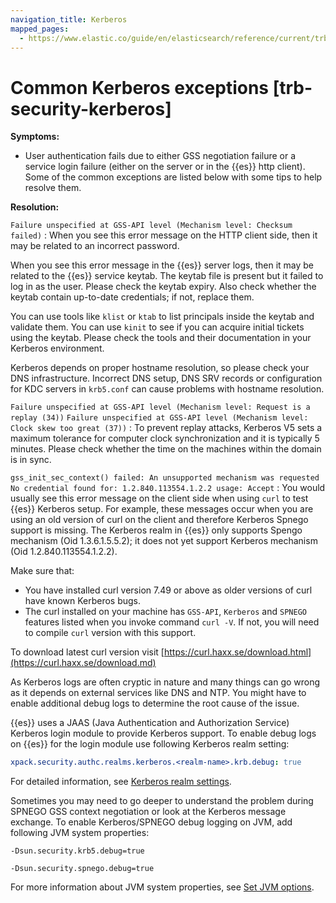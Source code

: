 ```yaml
---
navigation_title: Kerberos
mapped_pages:
  - https://www.elastic.co/guide/en/elasticsearch/reference/current/trb-security-kerberos.html
---
```


# Common Kerberos exceptions [trb-security-kerberos]

**Symptoms:**

* User authentication fails due to either GSS negotiation failure or a service login failure (either on the server or in the {{es}} http client). Some of the common exceptions are listed below with some tips to help resolve them.

**Resolution:**

`Failure unspecified at GSS-API level (Mechanism level: Checksum failed)`
:   When you see this error message on the HTTP client side, then it may be related to an incorrect password.

When you see this error message in the {{es}} server logs, then it may be related to the {{es}} service keytab. The keytab file is present but it failed to log in as the user. Please check the keytab expiry. Also check whether the keytab contain up-to-date credentials; if not, replace them.

You can use tools like `klist` or `ktab` to list principals inside the keytab and validate them. You can use `kinit` to see if you can acquire initial tickets using the keytab. Please check the tools and their documentation in your Kerberos environment.

Kerberos depends on proper hostname resolution, so please check your DNS infrastructure. Incorrect DNS setup, DNS SRV records or configuration for KDC servers in `krb5.conf` can cause problems with hostname resolution.


`Failure unspecified at GSS-API level (Mechanism level: Request is a replay (34))`
`Failure unspecified at GSS-API level (Mechanism level: Clock skew too great (37))`
:   To prevent replay attacks, Kerberos V5 sets a maximum tolerance for computer clock synchronization and it is typically 5 minutes. Please check whether the time on the machines within the domain is in sync.


`gss_init_sec_context() failed: An unsupported mechanism was requested`
`No credential found for: 1.2.840.113554.1.2.2 usage: Accept`
:   You would usually see this error message on the client side when using `curl` to test {{es}} Kerberos setup. For example, these messages occur when you are using an old version of curl on the client and therefore Kerberos Spnego support is missing. The Kerberos realm in {{es}} only supports Spengo mechanism (Oid 1.3.6.1.5.5.2); it does not yet support Kerberos mechanism (Oid 1.2.840.113554.1.2.2).

Make sure that:

* You have installed curl version 7.49 or above as older versions of curl have known Kerberos bugs.
* The curl installed on your machine has `GSS-API`, `Kerberos` and `SPNEGO` features listed when you invoke command `curl -V`. If not, you will need to compile `curl` version with this support.

To download latest curl version visit [https://curl.haxx.se/download.html](https://curl.haxx.se/download.md)


As Kerberos logs are often cryptic in nature and many things can go wrong as it depends on external services like DNS and NTP. You might have to enable additional debug logs to determine the root cause of the issue.

{{es}} uses a JAAS (Java Authentication and Authorization Service) Kerberos login module to provide Kerberos support. To enable debug logs on {{es}} for the login module use following Kerberos realm setting:

```yaml
xpack.security.authc.realms.kerberos.<realm-name>.krb.debug: true
```

For detailed information, see [Kerberos realm settings](asciidocalypse://docs/elasticsearch/docs/reference/elasticsearch/configuration-reference/security-settings.md#ref-kerberos-settings).

Sometimes you may need to go deeper to understand the problem during SPNEGO GSS context negotiation or look at the Kerberos message exchange. To enable Kerberos/SPNEGO debug logging on JVM, add following JVM system properties:

`-Dsun.security.krb5.debug=true`

`-Dsun.security.spnego.debug=true`

For more information about JVM system properties, see [Set JVM options](asciidocalypse://docs/elasticsearch/docs/reference/elasticsearch/jvm-settings.md#set-jvm-options).

